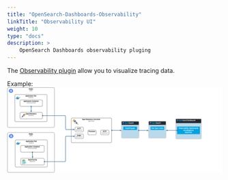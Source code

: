 ```yaml
---
title: "OpenSearch-Dashboards-Observability"
linkTitle: "Observability UI"
weight: 10
type: "docs"
description: >
    OpenSearch Dashboards observability pluging
---
```


The [Observability plugin](https://opensearch.org/docs/latest/observing-your-data/trace/index/) allow you to visualize tracing data.

Example:
![opentelemetry](./kubernetes-logging-opentelemetry.jpg)